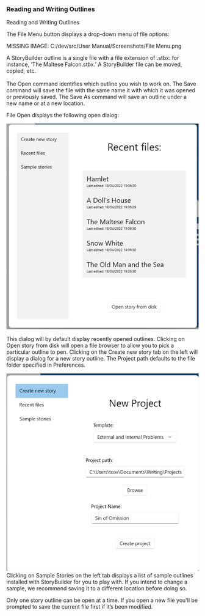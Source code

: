 ### Reading and Writing Outlines ###
Reading and Writing Outlines <br/>

The File Menu button displays a drop-down menu of file options: <br/>

MISSING IMAGE: C:/dev/src/User Manual/Screenshots/File Menu.png <br/>


A StoryBuilder outline is a single file with a file extension of .stbx: for instance, ‘The Maltese Falcon.stbx.’   A StoryBuilder file can be moved, copied, etc. <br/>
  <br/>
The Open command identifies which outline you wish to work on. The Save command will save the file with the same name it with which it was opened or previously saved. The Save As command will save an outline under a new name or at a new location.  <br/>

File Open displays the following open dialog: <br/>

![](File-Open-Dialog.png)

This dialog will by default display recently opened outlines. Clicking on Open story from disk will open a file browser to allow you to pick a particular outline to pen.  Clicking on the Create new story tab on the left will display a dialog for a new story outline. The Project path defaults to the file folder specified in Preferences. <br/>

![](Create-New-Outline-Dialog.png)
  <br/>
Clicking on Sample Stories on the left tab displays a list of sample outlines installed with StoryBuilder for you to play with. If you intend to change a sample, we recommend saving it to a different location before doing so. <br/>

Only one story outline can be open at a time.  If you open a new file you'll be prompted to save the current file first if it’s been modified. <br/>

